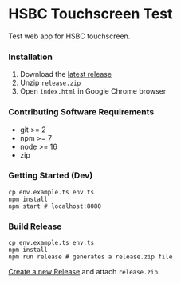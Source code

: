 # HSBC Touchscreen Test

Test web app for HSBC touchscreen.

### Installation

1. Download the [latest release](https://github.com/finer-vision/HSBC-Touchscreen-Test/releases/download/v0.0.1/release.zip)
2. Unzip `release.zip`
3. Open `index.html` in Google Chrome browser

### Contributing Software Requirements

- git >= 2
- npm >= 7
- node >= 16
- zip

### Getting Started (Dev)

```shell
cp env.example.ts env.ts
npm install
npm start # localhost:8080
```

### Build Release

```shell
cp env.example.ts env.ts
npm install
npm run release # generates a release.zip file
```

[Create a new Release](https://github.com/finer-vision/HSBC-Touchscreen-Test/releases/new) and attach `release.zip`.
